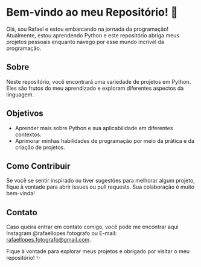 # Bem-vindo ao meu Repositório! 👋

Olá, sou Rafael e estou embarcando na jornada da programação! Atualmente, estou aprendendo Python e este repositório abriga meus projetos pessoais enquanto navego por esse mundo incrível da programação.

## Sobre

Neste repositório, você encontrará uma variedade de projetos em Python. Eles são frutos do meu aprendizado e exploram diferentes aspectos da linguagem.


## Objetivos

- Aprender mais sobre Python e sua aplicabilidade em diferentes contextos.
- Aprimorar minhas habilidades de programação por meio da prática e da criação de projetos.

## Como Contribuir

Se você se sentir inspirado ou tiver sugestões para melhorar algum projeto, fique à vontade para abrir issues ou pull requests. Sua colaboração é muito bem-vinda!

## Contato

Caso queira entrar em contato comigo, você pode me encontrar aqui Instagram @rafaellopes.fotografo ou E-mail: rafaellopes.fotografo@gmail.com.

Fique à vontade para explorar meus projetos e obrigado por visitar o meu repositório! ✨
